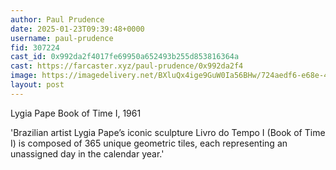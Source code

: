 ```yaml
---
author: Paul Prudence
date: 2025-01-23T09:39:48+0000
username: paul-prudence
fid: 307224
cast_id: 0x992da2f4017fe69950a652493b255d853816364a
cast: https://farcaster.xyz/paul-prudence/0x992da2f4
image: https://imagedelivery.net/BXluQx4ige9GuW0Ia56BHw/724aedf6-e68e-4b70-505e-2d821e1f8e00/original
layout: post
---
```


Lygia Pape
Book of Time I, 1961

'Brazilian artist Lygia Pape’s iconic sculpture Livro do Tempo I (Book of Time I) is composed of 365 unique geometric tiles, each representing an unassigned day in the calendar year.'

<img src='https://imagedelivery.net/BXluQx4ige9GuW0Ia56BHw/724aedf6-e68e-4b70-505e-2d821e1f8e00/original' alt='' referrerpolicy='no-referrer'/>
